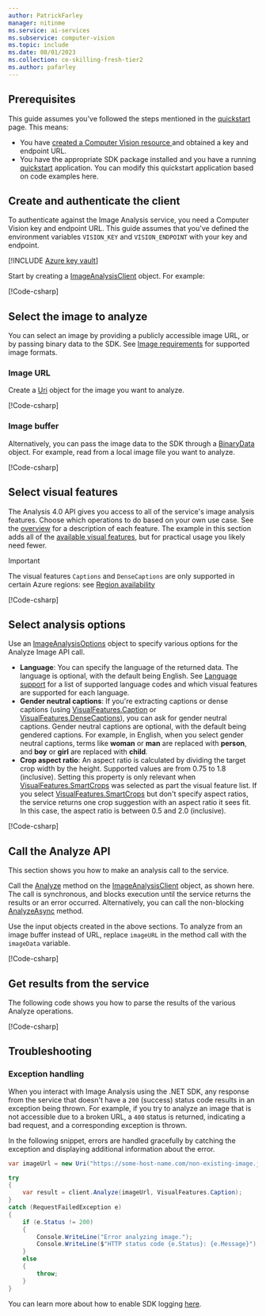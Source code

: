 ```yaml
---
author: PatrickFarley
manager: nitinme
ms.service: ai-services
ms.subservice: computer-vision
ms.topic: include
ms.date: 08/01/2023
ms.collection: ce-skilling-fresh-tier2
ms.author: pafarley
---
```


## Prerequisites

This guide assumes you've followed the steps mentioned in the [quickstart](/azure/ai-services/computer-vision/quickstarts-sdk/image-analysis-client-library-40) page. This means:

* You have <a href="https://portal.azure.com/#create/Microsoft.CognitiveServicesComputerVision"  title="Created a Computer Vision resource"  target="_blank">created a Computer Vision resource </a> and obtained a key and endpoint URL.
* You have the appropriate SDK package installed and you have a running [quickstart](/azure/ai-services/computer-vision/quickstarts-sdk/image-analysis-client-library-40) application. You can modify this quickstart application based on code examples here.

## Create and authenticate the client

To authenticate against the Image Analysis service, you need a Computer Vision key and endpoint URL. This guide assumes that you've defined the environment variables `VISION_KEY` and `VISION_ENDPOINT` with your key and endpoint.

[!INCLUDE [Azure key vault](~/reusable-content/ce-skilling/azure/includes/ai-services/security/azure-key-vault.md)]

Start by creating a [ImageAnalysisClient](/dotnet/api/azure.ai.vision.imageanalysis.imageanalysisclient) object. For example:

[!Code-csharp[](~/cognitive-services-quickstart-code/dotnet/ComputerVision/4-0/image-analysis-how-to/Program.cs?name=snippet_client)]


## Select the image to analyze

You can select an image by providing a publicly accessible image URL, or by passing binary data to the SDK. See [Image requirements](../../overview-image-analysis.md?tabs=4-0#input-requirements) for supported image formats.

### Image URL

Create a [Uri](/dotnet/api/system.uri) object for the image you want to analyze.

[!Code-csharp[](~/cognitive-services-quickstart-code/dotnet/ComputerVision/4-0/image-analysis-how-to/Program.cs?name=snippet_url)]


### Image buffer

Alternatively, you can pass the image data to the SDK through a [BinaryData](/dotnet/api/system.binarydata) object. For example, read from a local image file you want to analyze.

[!Code-csharp[](~/cognitive-services-quickstart-code/dotnet/ComputerVision/4-0/image-analysis-how-to/Program.cs?name=snippet_file)]




## Select visual features

The Analysis 4.0 API gives you access to all of the service's image analysis features. Choose which operations to do based on your own use case. See the [overview](/azure/ai-services/computer-vision/overview-image-analysis) for a description of each feature. The example in this section adds all of the [available visual features](/dotnet/api/azure.ai.vision.imageanalysis.visualfeatures), but for practical usage you likely need fewer.

> [!IMPORTANT]
> The visual features `Captions` and `DenseCaptions` are only supported in certain Azure regions: see [Region availability](./../../overview-image-analysis.md#region-availability)



[!Code-csharp[](~/cognitive-services-quickstart-code/dotnet/ComputerVision/4-0/image-analysis-how-to/Program.cs?name=snippet_features)]

<!--
### Set model name when using a custom model

You can also do image analysis with a custom trained model. To create and train a model, see [Create a custom Image Analysis model](/azure/ai-services/computer-vision/how-to/model-customization). Once your model is trained, all you need is the model's name. You don't need to specify visual features if you use a custom model.


To use a custom model, create the [ImageAnalysisOptions](/dotnet/api/azure.ai.vision.imageanalysis.imageanalysisoptions) object and set the [ModelName](/dotnet/api/azure.ai.vision.imageanalysis.imageanalysisoptions.modelname#azure-ai-vision-imageanalysis-imageanalysisoptions-modelname) property. You don't need to set any other properties on **ImageAnalysisOptions**. There's no need to set the [Features](/dotnet/api/azure.ai.vision.imageanalysis.imageanalysisoptions.features#azure-ai-vision-imageanalysis-imageanalysisoptions-features) property, as you do with the standard model, since your custom model already implies the visual features the service extracts.

[!code-csharp[](~/azure-ai-vision-sdk/docs/learn.microsoft.com/csharp/image-analysis/custom-model/program.cs?name=model_name)]
-->


## Select analysis options

Use an [ImageAnalysisOptions](/dotnet/api/azure.ai.vision.imageanalysis.imageanalysisoptions) object to specify various options for the Analyze Image API call.

- **Language**: You can specify the language of the returned data. The language is optional, with the default being English. See [Language support](https://aka.ms/cv-languages) for a list of supported language codes and which visual features are supported for each language. 
- **Gender neutral captions**: If you're extracting captions or dense captions (using [VisualFeatures.Caption](/dotnet/api/azure.ai.vision.imageanalysis.visualfeatures) or [VisualFeatures.DenseCaptions](/dotnet/api/azure.ai.vision.imageanalysis.visualfeatures)), you can ask for gender neutral captions. Gender neutral captions are optional, with the default being gendered captions. For example, in English, when you select gender neutral captions, terms like **woman** or **man** are replaced with **person**, and **boy** or **girl** are replaced with **child**.
- **Crop aspect ratio**: An aspect ratio is calculated by dividing the target crop width by the height. Supported values are from 0.75 to 1.8 (inclusive). Setting this property is only relevant when [VisualFeatures.SmartCrops](/dotnet/api/azure.ai.vision.imageanalysis.visualfeatures) was selected as part the visual feature list. If you select [VisualFeatures.SmartCrops](/dotnet/api/azure.ai.vision.imageanalysis.visualfeatures) but don't specify aspect ratios, the service returns one crop suggestion with an aspect ratio it sees fit. In this case, the aspect ratio is between 0.5 and 2.0 (inclusive).


[!Code-csharp[](~/cognitive-services-quickstart-code/dotnet/ComputerVision/4-0/image-analysis-how-to/Program.cs?name=snippet_options)]

## Call the Analyze API

This section shows you how to make an analysis call to the service.

Call the [Analyze](/dotnet/api/azure.ai.vision.imageanalysis.imageanalysisclient#methods) method on the [ImageAnalysisClient](/dotnet/api/azure.ai.vision.imageanalysis.imageanalysisclient) object, as shown here. The call is synchronous, and blocks execution until the service returns the results or an error occurred. Alternatively, you can call the non-blocking [AnalyzeAsync](/dotnet/api/azure.ai.vision.imageanalysis.imageanalysisclient#methods) method.

Use the input objects created in the above sections. To analyze from an image buffer instead of URL, replace `imageURL` in the method call with the `imageData` variable.

[!Code-csharp[](~/cognitive-services-quickstart-code/dotnet/ComputerVision/4-0/image-analysis-how-to/Program.cs?name=snippet_call)]


## Get results from the service

The following code shows you how to parse the results of the various Analyze operations.

[!Code-csharp[](~/cognitive-services-quickstart-code/dotnet/ComputerVision/4-0/image-analysis-how-to/Program.cs?name=snippet_results)]

<!--
### Get results using custom model

This section shows you how to make an analysis call to the service, when using a custom model. 


The code is similar to the standard model case. The only difference is that results from the custom model are available on the **CustomTags** and/or **CustomObjects** properties of the [ImageAnalysisResult](/dotnet/api/azure.ai.vision.imageanalysis.imageanalysisresult) object.

[!code-csharp[](~/azure-ai-vision-sdk/docs/learn.microsoft.com/csharp/image-analysis/custom-model/program.cs?name=analyze)]
-->


## Troubleshooting

### Exception handling

When you interact with Image Analysis using the .NET SDK, any response from the service that doesn't have a `200` (success) status code results in an exception being thrown. For example, if you try to analyze an image that is not accessible due to a broken URL, a `400` status is returned, indicating a bad request, and a corresponding exception is thrown.

In the following snippet, errors are handled gracefully by catching the exception and displaying additional information about the error.

```C# Snippet:ImageAnalysisException
var imageUrl = new Uri("https://some-host-name.com/non-existing-image.jpg");

try
{
    var result = client.Analyze(imageUrl, VisualFeatures.Caption);
}
catch (RequestFailedException e)
{
    if (e.Status != 200)
    {
        Console.WriteLine("Error analyzing image.");
        Console.WriteLine($"HTTP status code {e.Status}: {e.Message}");
    }
    else
    {
        throw;
    }
}
```
You can learn more about how to enable SDK logging [here](/dotnet/azure/sdk/logging).


